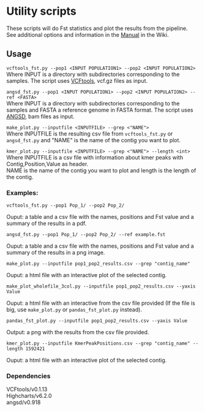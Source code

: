# Utility scripts  
These scripts will do Fst statistics and plot the results from the pipeline.  
See additional options and information in the [Manual](https://github.com/topel-research-group/Bamboozle/wiki/Manual/)  in the Wiki.

## Usage    
`vcftools_fst.py --pop1 <INPUT POPULATION1> --pop2 <INPUT POPULATION2>`   
Where INPUT is a directory with subdirectories corresponding to the samples. The script uses [VCFtools](https://vcftools.github.io), vcf.gz files as input.   

`angsd_fst.py --pop1 <INPUT POPULATION1> --pop2 <INPUT POPULATION2> --ref <FASTA>`  
Where INPUT is a directory with subdirectories corresponding to the samples and FASTA a reference genome in FASTA format. The script uses [ANGSD](https://github.com/ANGSD/angsd), bam files as input.  

`make_plot.py --inputfile <INPUTFILE> --grep <"NAME">`   
Where INPUTFILE is the resulting csv file from `vcftools_fst.py` or `angsd_fst.py` and "NAME" is the name of the contig you want to plot.  

`kmer_plot.py --inputfile <INPUTFILE> --grep <"NAME"> --length <int>`  
Where INPUTFILE is a csv file with information about kmer peaks with Contig,Position,Value as header.  
NAME is the name of the contig you want to plot and length is the length of the contig.
  
### Examples:  
`vcftools_fst.py --pop1 Pop_1/ --pop2 Pop_2/`   

Ouput: a table and a csv file with the names, positions and Fst value and a summary of the results in a pdf.  

`angsd_fst.py --pop1 Pop_1/ --pop2 Pop_2/ --ref example.fst`  

Ouput: a table and a csv file with the names, positions and Fst value and a summary of the results in a png image.

`make_plot.py --inputfile pop1_pop2_results.csv --grep "contig_name"`   

Ouput: a html file with an interactive plot of the selected contig.  

`make_plot_wholefile_3col.py --inputfile pop1_pop2_results.csv --yaxis Value`   

Ouput: a html file with an interactive from the csv file provided (If the file is big, use `make_plot.py` or `pandas_fst_plot.py` instead).  

`pandas_fst_plot.py --inputfile pop1_pop2_results.csv --yaxis Value`

Output: a png with the results from the csv file provided.

`kmer_plot.py --inputfile KmerPeakPositions.csv --grep "contig_name" --length 1592421`  

Ouput: a html file with an interactive plot of the selected contig.   


### Dependencies  
VCFtools/v0.1.13   
Highcharts/v6.2.0   
angsd/v0.918  

